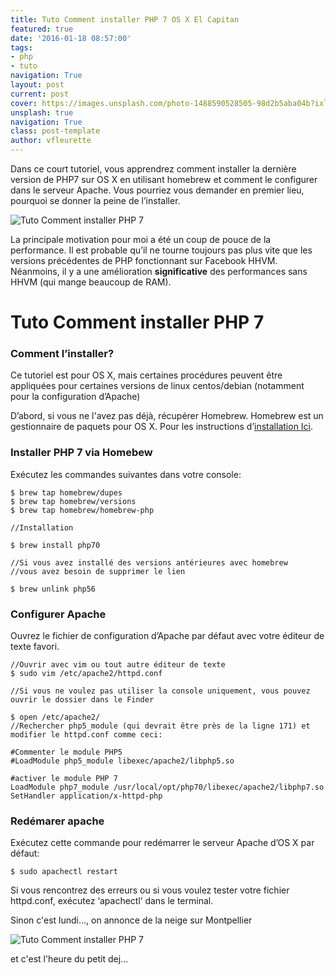 ```yaml
---
title: Tuto Comment installer PHP 7 OS X El Capitan
featured: true
date: '2016-01-18 08:57:00'
tags:
- php
- tuto
navigation: True
layout: post
current: post
cover: https://images.unsplash.com/photo-1488590528505-98d2b5aba04b?ixlib=rb-0.3.5&q=80&fm=jpg&crop=entropy&cs=tinysrgb&w=1080&fit=max&ixid=eyJhcHBfaWQiOjExNzczfQ&s=6bfea06674b33a2332da1b315b31e16b
unsplash: true
navigation: True
class: post-template
author: vfleurette
---
```



Dans ce court tutoriel, vous apprendrez comment installer la dernière version de PHP7 sur OS X en utilisant homebrew et comment le configurer dans le serveur Apache.
Vous pourriez vous demander en premier lieu, pourquoi se donner la peine de l’installer.

![Tuto Comment installer PHP 7](https://i.giphy.com/OY4dDgEBdTjy0.gif) 

La principale motivation pour moi a été un coup de pouce de la performance. Il est probable qu’il ne tourne toujours pas plus vite que les versions précédentes de PHP fonctionnant sur Facebook HHVM. Néanmoins, il y a une amélioration **significative** des performances sans HHVM (qui mange beaucoup de RAM).

# Tuto Comment installer PHP 7
 
### Comment l’installer?

Ce tutoriel est pour OS X, mais certaines procédures peuvent être appliquées pour certaines versions de linux centos/debian (notamment pour la configuration d’Apache)

D’abord, si vous ne l'avez pas déjà, récupérer Homebrew.
Homebrew est un gestionnaire de paquets pour OS X. Pour les instructions d’[installation Ici](https://brew.sh/).

### Installer PHP 7 via Homebew

Exécutez les commandes suivantes dans votre console:

    $ brew tap homebrew/dupes
    $ brew tap homebrew/versions
    $ brew tap homebrew/homebrew-php
    
    //Installation

    $ brew install php70

    //Si vous avez installé des versions antérieures avec homebrew
    //vous avez besoin de supprimer le lien

    $ brew unlink php56

### Configurer Apache

Ouvrez le fichier de configuration d’Apache par défaut avec votre éditeur de texte favori.

    //Ouvrir avec vim ou tout autre éditeur de texte
    $ sudo vim /etc/apache2/httpd.conf

    //Si vous ne voulez pas utiliser la console uniquement, vous pouvez ouvrir le dossier dans le Finder

    $ open /etc/apache2/
    //Rechercher php5_module (qui devrait être près de la ligne 171) et modifier le httpd.conf comme ceci:

    #Commenter le module PHP5
    #LoadModule php5_module libexec/apache2/libphp5.so

    #activer le module PHP 7
    LoadModule php7_module /usr/local/opt/php70/libexec/apache2/libphp7.so
    SetHandler application/x-httpd-php


### Redémarer apache

Exécutez cette commande pour redémarrer le serveur Apache d’OS X par défaut:

    $ sudo apachectl restart

Si vous rencontrez des erreurs ou si vous voulez tester votre fichier httpd.conf, exécutez ‘apachectl’ dans le terminal.

Sinon c'est lundi..., on annonce de la neige sur Montpellier

![Tuto Comment installer PHP 7](https://i.giphy.com/NhcmPmXRUUbAY.gif) 

et c'est l'heure du petit dej...

